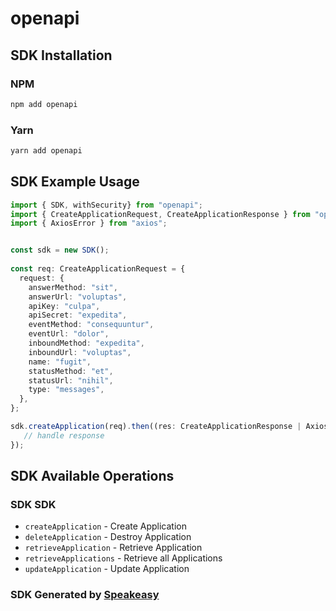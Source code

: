 # openapi

<!-- Start SDK Installation -->
## SDK Installation

### NPM

```bash
npm add openapi
```

### Yarn

```bash
yarn add openapi
```
<!-- End SDK Installation -->

## SDK Example Usage
<!-- Start SDK Example Usage -->
```typescript
import { SDK, withSecurity} from "openapi";
import { CreateApplicationRequest, CreateApplicationResponse } from "openapi/src/sdk/models/operations";
import { AxiosError } from "axios";


const sdk = new SDK();
    
const req: CreateApplicationRequest = {
  request: {
    answerMethod: "sit",
    answerUrl: "voluptas",
    apiKey: "culpa",
    apiSecret: "expedita",
    eventMethod: "consequuntur",
    eventUrl: "dolor",
    inboundMethod: "expedita",
    inboundUrl: "voluptas",
    name: "fugit",
    statusMethod: "et",
    statusUrl: "nihil",
    type: "messages",
  },
};

sdk.createApplication(req).then((res: CreateApplicationResponse | AxiosError) => {
   // handle response
});
```
<!-- End SDK Example Usage -->

<!-- Start SDK Available Operations -->
## SDK Available Operations

### SDK SDK

* `createApplication` - Create Application
* `deleteApplication` - Destroy Application
* `retrieveApplication` - Retrieve Application
* `retrieveApplications` - Retrieve all Applications
* `updateApplication` - Update Application

<!-- End SDK Available Operations -->

### SDK Generated by [Speakeasy](https://docs.speakeasyapi.dev/docs/using-speakeasy/client-sdks)
